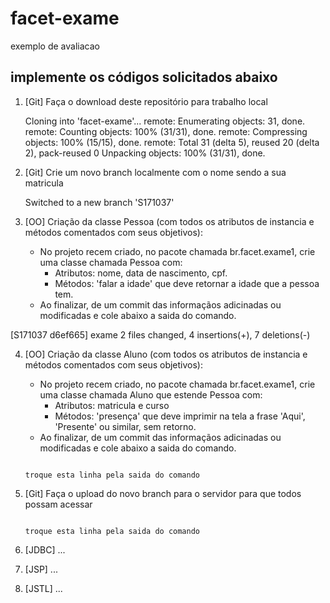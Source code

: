 # facet-exame
exemplo de avaliacao

## implemente os códigos solicitados abaixo

1. [Git] Faça o download deste repositório para trabalho local

   Cloning into 'facet-exame'...
   remote: Enumerating objects: 31, done.
   remote: Counting objects: 100% (31/31), done.
   remote: Compressing objects: 100% (15/15), done.
   remote: Total 31 (delta 5), reused 20 (delta 2), pack-reused 0
   Unpacking objects: 100% (31/31), done.


2. [Git] Crie um novo branch localmente com o nome sendo a sua matricula

   Switched to a new branch 'S171037'

   
3. [OO] Criação da classe Pessoa (com todos os atributos de instancia e métodos comentados com seus objetivos):
   - No projeto recem criado, no pacote chamada br.facet.exame1, crie uma classe chamada Pessoa com:
     - Atributos: nome, data de nascimento, cpf.
     - Métodos: 'falar a idade' que deve retornar a idade que a pessoa tem. 
   - Ao finalizar, de um commit das informaçãos adicinadas ou modificadas e cole abaixo a saida do comando.
   
 [S171037 d6ef665] exame
 2 files changed, 4 insertions(+), 7 deletions(-)



4. [OO] Criação da classe Aluno (com todos os atributos de instancia e métodos comentados com seus objetivos):
   - No projeto recem criado, no pacote chamada br.facet.exame1, crie uma classe chamada Aluno que estende Pessoa com:
     - Atributos: matricula e curso
     - Métodos: 'presença' que deve imprimir na tela a frase 'Aqui', 'Presente' ou similar, sem retorno.
   - Ao finalizar, de um commit das informaçãos adicinadas ou modificadas e cole abaixo a saida do comando.
   
    ```
   
   troque esta linha pela saida do comando
   
   ```

5. [Git] Faça o upload do novo branch para o servidor para que todos possam acessar

    ```
   
   troque esta linha pela saida do comando
   
   ```
6. [JDBC] ...

7. [JSP] ...

8. [JSTL] ...
